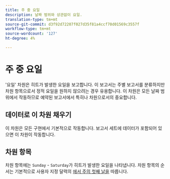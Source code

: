 ```yaml
---
title: 주 중 요일
description: 날짜 범위와 상관없이 요일.
translation-type: tm+mt
source-git-commit: d3f92d72207f027d35f81a4ccf70d01569c3557f
workflow-type: tm+mt
source-wordcount: '127'
ht-degree: 4%

---
```



# 주 중 요일

&#39;요일&#39; 차원은 히트가 발생한 요일을 보고합니다. 이 보고서는 주별 보고서를 분류하지만 차원 항목으로서 정적 요일을 원하지 않으려는 경우 유용합니다. 이 차원은 모든 날짜 범위에서 작동하므로 예약된 보고서에서 특히나 차원으로서의 중요합니다.

## 데이터로 이 차원 채우기

이 차원은 모든 구현에서 기본적으로 작동합니다. 보고서 세트에 데이터가 포함되어 있으면 이 차원이 작동합니다.

## 차원 항목

차원 항목에는 `Sunday` - `Saturday`가 히트가 발생한 요일을 나타냅니다. 차원 항목의 순서는 기본적으로 사용자 지정 달력의 [에서 주의 첫째 날을](/help/admin/admin/custom-calendar.md) 따릅니다.
